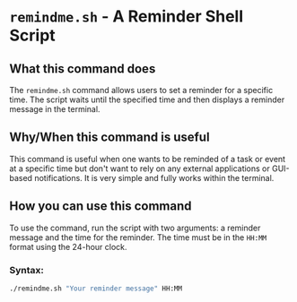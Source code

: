 # `remindme.sh` - A Reminder Shell Script

## What this command does
The `remindme.sh` command allows users to set a reminder for a specific time. The script waits until the specified time and then displays a reminder message in the terminal.

## Why/When this command is useful
This command is useful when one wants to be reminded of a task or event at a specific time but don't want to rely on any external applications or GUI-based notifications. It is very simple and fully works within the terminal.

## How you can use this command
To use the command, run the script with two arguments: a reminder message and the time for the reminder. The time must be in the `HH:MM` format using the 24-hour clock.  

### Syntax:
```bash
./remindme.sh "Your reminder message" HH:MM

